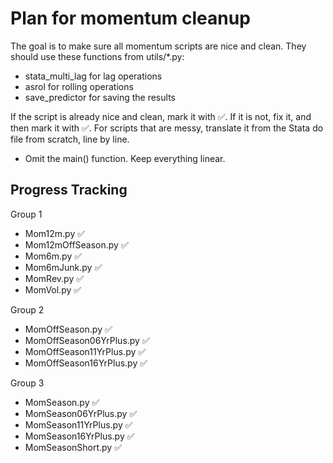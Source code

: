 # Plan for momentum cleanup

The goal is to make sure all momentum scripts are nice and clean. They should use these functions from utils/*.py:
- stata_multi_lag for lag operations
- asrol for rolling operations
- save_predictor for saving the results

If the script is already nice and clean, mark it with ✅.
If it is not, fix it, and then mark it with ✅.
For scripts that are messy, translate it from the Stata do file from scratch, line by line.
- Omit the main() function. Keep everything linear.

## Progress Tracking

Group 1
- Mom12m.py ✅
- Mom12mOffSeason.py ✅
- Mom6m.py ✅
- Mom6mJunk.py ✅
- MomRev.py ✅
- MomVol.py ✅

Group 2
- MomOffSeason.py ✅
- MomOffSeason06YrPlus.py ✅
- MomOffSeason11YrPlus.py ✅
- MomOffSeason16YrPlus.py ✅

Group 3
- MomSeason.py ✅
- MomSeason06YrPlus.py ✅
- MomSeason11YrPlus.py ✅
- MomSeason16YrPlus.py ✅
- MomSeasonShort.py ✅

